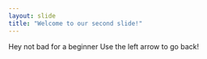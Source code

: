 ```yaml
---
layout: slide
title: "Welcome to our second slide!"
---
```

Hey not bad for a beginner
Use the left arrow to go back!

